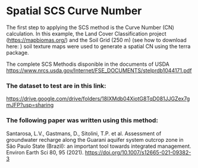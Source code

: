# Spatial SCS Curve Number

The first step to applying the SCS method is the Curve Number (CN) calculation. In this example, the Land Cover Classification project (https://mapbiomas.org/) and the Soil Grid (250 m) (see how to download here: ) soil texture maps were used to generate a spatial CN using the terra package.

The complete SCS Methodis disponible in the documents of USDA https://www.nrcs.usda.gov/Internet/FSE_DOCUMENTS/stelprdb1044171.pdf

### The dataset to test are in this link:
https://drive.google.com/drive/folders/18IXMdb04XiotG8TqD081JJGZex7gmJFP?usp=sharing

### The following paper was written using this method:

Santarosa, L.V., Gastmans, D., Sitolini, T.P. et al. Assessment of groundwater recharge along the Guarani aquifer system outcrop zone in São Paulo State (Brazil): an important tool towards integrated management. Environ Earth Sci 80, 95 (2021). https://doi.org/10.1007/s12665-021-09382-3
